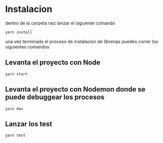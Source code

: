 # Instalacion
dentro de la carpeta raiz lanzar el siguiente comando

```
yarn install
```

una vez terminado el proceso de instalacion de librerias puedes correr los siguientes comandos.

## Levanta el proyecto con Node
```
yarn start
```

## Levanta el proyecto con Nodemon donde se puede debuggear los procesos
```
yarn dev
```

## Lanzar los test 
```
yarn test
```